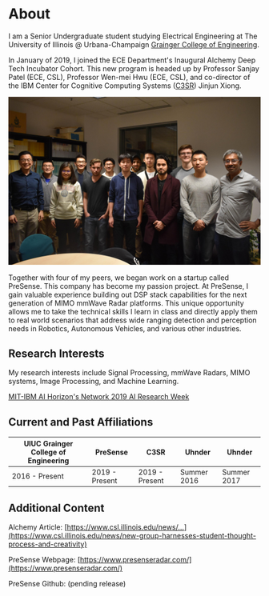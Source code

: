 # About
I am a Senior Undergraduate student studying Electrical Engineering at The University of Illinois @ Urbana-Champaign [Grainger College of Engineering](https://grainger.illinois.edu/). 

In January of 2019, I joined the ECE Department's Inaugural Alchemy Deep Tech Incubator Cohort. This new program is headed up by Professor Sanjay Patel (ECE, CSL), Professor Wen-mei Hwu (ECE, CSL), and co-director of the IBM Center for Cognitive Computing Systems ([C3SR](https://www.c3sr.com/)) Jinjun Xiong.

<img src="res/Team.jpg?raw=true"/>

Together with four of my peers, we began work on a startup called PreSense. This company has become my passion project. At PreSense, I gain valuable experience building out DSP stack capabilities for the next generation of MIMO mmWave Radar platforms. This unique opportunity allows me to take the technical skills I learn in class and directly apply them to real world scenarios that address wide ranging detection and perception needs in Robotics, Autonomous Vehicles, and various other industries.

## Research Interests
My research interests include Signal Processing, mmWave Radars, MIMO systems, Image Processing, and Machine Learning.

[MIT-IBM AI Horizon's Network 2019 AI Research Week](/MIT_AIHN)

## Current and Past Affiliations
UIUC Grainger College of Engineering  | PreSense | C3SR | Uhnder | Uhnder
------------- | ------------- |------------- |------------- |-------------
2016 - Present  | 2019 - Present  | 2019 - Present  | Summer 2016  | Summer 2017


## Additional Content

Alchemy Article: [https://www.csl.illinois.edu/news/...](https://www.csl.illinois.edu/news/new-group-harnesses-student-thought-process-and-creativity)

PreSense Webpage: [https://www.presenseradar.com/](https://www.presenseradar.com/)

PreSense Github: (pending release)